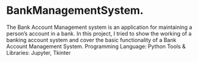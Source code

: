 # BankManagementSystem.
The Bank Account Management system is an application for maintaining a person’s account in a bank. In this project, I tried to show the working of a banking account system and cover the basic functionality of a Bank Account Management System. Programming Language: Python Tools &amp; Libraries: Jupyter, Tkinter
